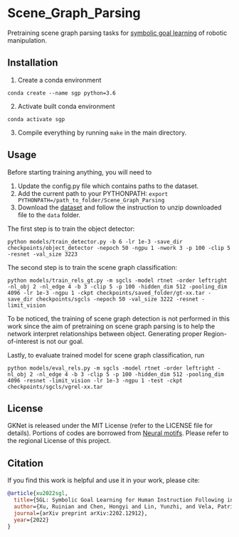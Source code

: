 # Scene_Graph_Parsing
Pretraining scene graph parsing tasks for [symbolic goal learning](https://github.com/ivalab/mmf) of robotic manipulation.

## Installation
1. Create a conda environment
```
conda create --name sgp python=3.6
```
2. Activate built conda environment
```
conda activate sgp
```
3. Compile everything by running ```make``` in the main directory. 

## Usage
Before starting training anything, you will need to 
1. Update the config.py file which contains paths to the dataset.
2. Add the current path to your PYTHONPATH: ```export PYTHONPATH=/path_to_folder/Scene_Graph_Parsing```
3. Download the [dataset]() and follow the instruction to unzip downloaded file to the ```data``` folder. 

The first step is to train the object detector:
```
python models/train_detector.py -b 6 -lr 1e-3 -save_dir checkpoints/object_detector -nepoch 50 -ngpu 1 -nwork 3 -p 100 -clip 5 -resnet -val_size 3223
```
The second step is to train the scene graph classification:
```
python models/train_rels_gt.py -m sgcls -model rtnet -order leftright -nl_obj 2 -nl_edge 4 -b 3 -clip 5 -p 100 -hidden_dim 512 -pooling_dim 4096 -lr 1e-3 -ngpu 1 -ckpt checkpoints/saved_folder/gt-xx.tar -save_dir checkpoints/sgcls -nepoch 50 -val_size 3222 -resnet -limit_vision
```
To be noticed, the training of scene graph detection is not performed in this work since the aim of pretraining on scene graph parsing is to 
help the network interpret relationships between object. Generating proper Region-of-interest is not our goal.

Lastly, to evaluate trained model for scene graph classification, run
```
python models/eval_rels.py -m sgcls -model rtnet -order leftright -nl_obj 2 -nl_edge 4 -b 3 -clip 5 -p 100 -hidden_dim 512 -pooling_dim 4096 -resnet -limit_vision -lr 1e-3 -ngpu 1 -test -ckpt checkpoints/sgcls/vgrel-xx.tar
```

## License
GKNet is released under the MIT License (refer to the LICENSE file for details). Portions of codes are borrowed from [Neural motifs](https://github.com/rowanz/neural-motifs). Please refer to the regional License of this project.

## Citation
If you find this work is helpful and use it in your work, please cite:

```bibtex
@article{xu2022sgl,
  title={SGL: Symbolic Goal Learning for Human Instruction Following in Robot Manipulation},
  author={Xu, Ruinian and Chen, Hongyi and Lin, Yunzhi, and Vela, Patricio A},
  journal={arXiv preprint arXiv:2202.12912},
  year={2022}
}
```
